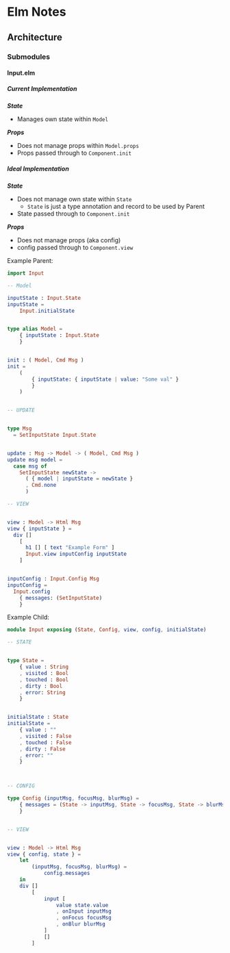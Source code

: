 # Elm Notes

## Architecture

### Submodules

#### Input.elm

##### Current Implementation

***State***

- Manages own state within `Model`


***Props***

- Does not manage props within `Model.props`
- Props passed through to `Component.init`

##### Ideal Implementation

***State***

- Does not manage own state within `State`
    - `State` is just a type annotation and record to be used by Parent
- State passed through to `Component.init`

***Props***

- Does not manage props (aka config)
- config passed through to `Component.view`

Example Parent:

```elm
import Input

-- Model

inputState : Input.State
inputState =
    Input.initialState


type alias Model =
    { inputState : Input.State
    }


init : ( Model, Cmd Msg )
init =
    (
        { inputState: { inputState | value: "Some val" }
        }
    )


-- UPDATE


type Msg
  = SetInputState Input.State


update : Msg -> Model -> ( Model, Cmd Msg )
update msg model =
  case msg of
    SetInputState newState ->
      ( { model | inputState = newState }
      , Cmd.none
      )

-- VIEW


view : Model -> Html Msg
view { inputState } =
  div []
    [
      h1 [] [ text "Example Form" ]
      Input.view inputConfig inputState
    ]


inputConfig : Input.Config Msg
inputConfig =
  Input.config
    { messages: (SetInputState)
    }
```

Example Child:

```elm
module Input exposing (State, Config, view, config, initialState)

-- STATE


type State =
    { value : String
    , visited : Bool
    , touched : Bool
    , dirty : Bool
    , error: String
    }


initialState : State
initialState =
    { value : ""
    , visited : False
    , touched : False
    , dirty : False
    , error: ""
    }



-- CONFIG

type Config (inputMsg, focusMsg, blurMsg) =
    { messages = (State -> inputMsg, State -> focusMsg, State -> blurMsg)
    }


-- VIEW


view : Model -> Html Msg
view { config, state } =
    let
        (inputMsg, focusMsg, blurMsg) =
            config.messages
    in
    div []
        [
            input [
                value state.value 
                , onInput inputMsg
                , onFocus focusMsg
                , onBlur blurMsg
            ] 
            []
        ]

```
